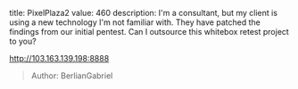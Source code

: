 title: PixelPlaza2
value: 460
description: I'm a consultant, but my client is using a new technology I'm not familiar with. They have patched the findings from our initial pentest. Can I outsource this whitebox retest project to you?

http://103.163.139.198:8888

> Author: BerlianGabriel